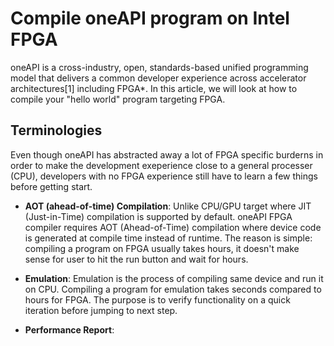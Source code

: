 # Compile oneAPI program on Intel FPGA

oneAPI is a cross-industry, open, standards-based unified programming model that
delivers a common developer experience across accelerator architectures[1] including FPGA*.
In this article, we will look at how to compile your "hello world" program targeting FPGA.

## Terminologies
Even though oneAPI has abstracted away a lot of FPGA specific burderns in order to make the
development exeperience close to a general processer (CPU), developers with no FPGA experience
still have to learn a few things before getting start. 

* **AOT (ahead-of-time) Compilation**: Unlike CPU/GPU target where JIT (Just-in-Time) compilation
is supported by default. oneAPI FPGA compiler requires AOT (Ahead-of-Time) compilation
where device code is generated at compile time instead of runtime. The reason is simple: compiling
a program on FPGA usually takes hours, it doesn't make sense for user to hit the run button and wait
for hours. 

* **Emulation**: Emulation is the process of compiling same device and run it on CPU. Compiling a
program for emulation takes seconds compared to hours for FPGA. The purpose is to verify functionality
on a quick iteration before jumping to next step. 

* **Performance Report**: 
